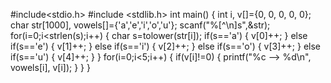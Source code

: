 #include<stdio.h>
#include <stdlib.h>
int main()
{
    int i, v[]={0, 0, 0, 0, 0};
    char str[1000], vowels[]={'a','e','i','o','u'};
    scanf("%[^\n]s",&str);
    for(i=0;i<strlen(s);i++)
    {
        char s=tolower(str[i]);
        if(s=='a')
            {
                v[0]++;
            }
        else if(s=='e')
            {
                v[1]++;
            }
        else if(s=='i')
            {
                v[2]++;
            }
        else if(s=='o')
            {
                v[3]++;
            }
        else if(s=='u')
            {
                v[4]++;
            }
    }
    for(i=0;i<5;i++)
    {
        if(v[i]!=0)
        {
            printf("%c --> %d\n", vowels[i], v[i]);
        }
    }
}
